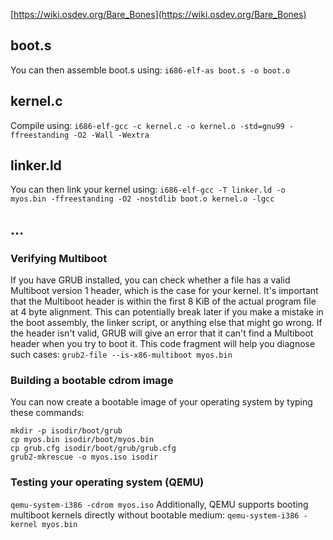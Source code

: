 [https://wiki.osdev.org/Bare_Bones](https://wiki.osdev.org/Bare_Bones)

## boot.s
You can then assemble boot.s using: 
`i686-elf-as boot.s -o boot.o`


## kernel.c
Compile using: 
`i686-elf-gcc -c kernel.c -o kernel.o -std=gnu99 -ffreestanding -O2 -Wall -Wextra`


## linker.ld
You can then link your kernel using: 
`i686-elf-gcc -T linker.ld -o myos.bin -ffreestanding -O2 -nostdlib boot.o kernel.o -lgcc`



## ...

### Verifying Multiboot
If you have GRUB installed, you can check whether a file has a valid Multiboot version 1 header, which is the case for your kernel. It's important that the Multiboot header is within the first 8 KiB of the actual program file at 4 byte alignment. This can potentially break later if you make a mistake in the boot assembly, the linker script, or anything else that might go wrong. If the header isn't valid, GRUB will give an error that it can't find a Multiboot header when you try to boot it. This code fragment will help you diagnose such cases: 
`grub2-file --is-x86-multiboot myos.bin`

### Building a bootable cdrom image
You can now create a bootable image of your operating system by typing these commands: 
```
mkdir -p isodir/boot/grub
cp myos.bin isodir/boot/myos.bin
cp grub.cfg isodir/boot/grub/grub.cfg
grub2-mkrescue -o myos.iso isodir
```

### Testing your operating system (QEMU)
`qemu-system-i386 -cdrom myos.iso`
Additionally, QEMU supports booting multiboot kernels directly without bootable medium: 
`qemu-system-i386 -kernel myos.bin`